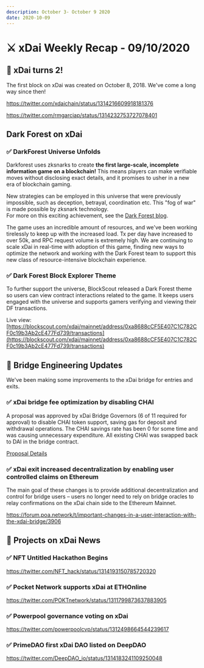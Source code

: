```yaml
---
description: October 3- October 9 2020
date: 2020-10-09
---
```


# ⚔️ xDai Weekly Recap - 09/10/2020

## 🎂 xDai turns 2!

The first block on xDai was created on October 8, 2018. We've come a long way since then!

https://twitter.com/xdaichain/status/1314216609918181376

https://twitter.com/rmgarciap/status/1314232753727078401

## Dark Forest on xDai

### ✅ DarkForest Universe Unfolds

Darkforest uses zksnarks to create **the first large-scale, incomplete information game on a blockchain!** This means players can make verifiable moves without disclosing exact details, and it promises to usher in a new era of blockchain gaming.

New strategies can be employed in this universe that were previously impossible, such as deception, betrayal, coordination etc. This "fog of war" is made possible by zksnark technology.\
For more on this exciting achievement, see the [Dark Forest blog](https://blog.zkga.me/).

The game uses an incredible amount of resources, and we've been working tirelessly to keep up with the increased load. Tx per day have increased to over 50k, and RPC request volume is extremely high. We are continuing to scale xDai in real-time with adoption of this game, finding new ways to optimize the network and working with the Dark Forest team to support this new class of resource-intensive blockchain experience.

### ✅ Dark Forest Block Explorer Theme

To further support the universe, BlockScout released a Dark Forest theme so users can view contract interactions related to the game. It keeps users engaged with the universe and supports gamers verifying and viewing their DF transactions.

Live view: [https://blockscout.com/xdai/mainnet/address/0xa8688cCF5E407C1C782CF0c19b3Ab2cE477Fd739/transactions](https://blockscout.com/xdai/mainnet/address/0xa8688cCF5E407C1C782CF0c19b3Ab2cE477Fd739/transactions)

## 🌉 Bridge Engineering Updates

We've been making some improvements to the xDai bridge for entries and exits.

### ✅ xDai bridge fee optimization by disabling CHAI

A proposal was approved by xDai Bridge Governors (6 of 11 required for approval) to disable CHAI token support, saving gas for deposit and withdrawal operations. The CHAI savings rate has been 0 for some time and was causing unnecessary expenditure. All existing CHAI was swapped back to DAI in the bridge contract.

[Proposal Details](https://forum.poa.network/t/disable-chai-token-support-to-safe-gas-for-deposit-and-withdrawal-operations/3936)

### ✅ xDai exit increased decentralization by enabling user controlled claims on Ethereum

The main goal of these changes is to provide additional decentralization and control for bridge users – users no longer need to rely on bridge oracles to relay confirmations on the xDai chain side to the Ethereum Mainnet.

https://forum.poa.network/t/important-changes-in-a-user-interaction-with-the-xdai-bridge/3906

## 📰 Projects on xDai News

### ✅ NFT Untitled Hackathon Begins

https://twitter.com/NFT_hack/status/1314193150785720320

### ✅ Pocket Network supports xDai at ETHOnline

https://twitter.com/POKTnetwork/status/1311799873637883905

### ✅ Powerpool governance voting on xDai

https://twitter.com/powerpoolcvp/status/1312498664544239617

### ✅ PrimeDAO first xDai DAO listed on DeepDAO

https://twitter.com/DeepDAO_io/status/1314183241109250048
